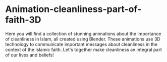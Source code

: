 # Animation-cleanliness-part-of-faith-3D
Here you will find a collection of stunning animations about the importance of cleanliness in Islam, all created using Blender. These animations use 3D technology to communicate important messages about cleanliness in the context of the Islamic faith. Let's together make cleanliness an integral part of our lives and beliefs!
